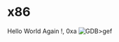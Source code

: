 # x86
Hello World Again !, 0xa
![GDB>gef](https://repository-images.githubusercontent.com/188014223/adeee780-dfe9-11e9-83c4-0010d9155b49)
